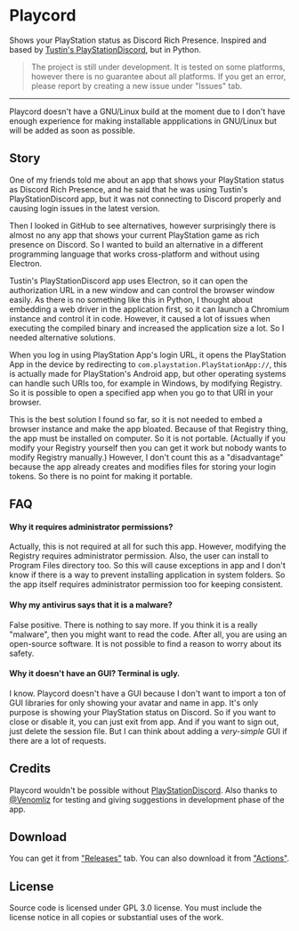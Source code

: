 # Playcord

Shows your PlayStation status as Discord Rich Presence. Inspired and based by [Tustin's PlayStationDiscord](https://github.com/Tustin/PlayStationDiscord), but in Python.

> The project is still under development. It is tested on some platforms, however there is no guarantee about all platforms. If you get an error, please report by creating a new issue under "Issues" tab.

---

Playcord doesn't have a GNU/Linux build at the moment due to I don't have enough experience for making installable appplications in GNU/Linux but will be added as soon as possible.

## Story

One of my friends told me about an app that shows your PlayStation status as Discord Rich Presence, and he said that he was using Tustin's PlayStationDiscord app, but it was not connecting to Discord properly and causing login issues in the latest version.

Then I looked in GitHub to see alternatives, however surprisingly there is almost no any app that shows your current PlayStation game as rich presence on Discord. So I wanted to build an alternative in a different programming language that works cross-platform and without using Electron.

Tustin's PlayStationDiscord app uses Electron, so it can open the authorization URL in a new window and can control the browser window easily. As there is no something like this in Python, I thought about embedding a web driver in the application first, so it can launch a Chromium instance and control it in code. However, it caused a lot of issues when executing the compiled binary and increased the application size a lot. So I needed alternative solutions.

When you log in using PlayStation App's login URL, it opens the PlayStation App in the device by redirecting to `com.playstation.PlayStationApp://`, this is actually made for PlayStation's Android app, but other operating systems can handle such URIs too, for example in Windows, by modifying Registry. So it is possible to open a specified app when you go to that URI in your browser.

This is the best solution I found so far, so it is not needed to embed a browser instance and make the app bloated. Because of that Registry thing, the app must be installed on computer. So it is not portable. (Actually if you modify your Registry yourself then you can get it work but nobody wants to modify Registry manually.) However, I don't count this as a "disadvantage" because the app already creates and modifies files for storing your login tokens. So there is no point for making it portable.

## FAQ

#### Why it requires administrator permissions?

Actually, this is not required at all for such this app. However, modifying the Registry requires administrator permission. Also, the user can install to Program Files directory too. So this will cause exceptions in app and I don't know if there is a way to prevent installing application in system folders. So the app itself requires administrator permission too for keeping consistent.

#### Why my antivirus says that it is a malware?

False positive. There is nothing to say more. If you think it is a really "malware", then you might want to read the code. After all, you are using an open-source software. It is not possible to find a reason to worry about its safety.

#### Why it doesn't have an GUI? Terminal is ugly.

I know. Playcord doesn't have a GUI because I don't want to import a ton of GUI libraries for only showing your avatar and name in app. It's only purpose is showing your PlayStation status on Discord. So if you want to close or disable it, you can just exit from app. And if you want to sign out, just delete the session file. But I can think about adding a _very-simple_ GUI if there are a lot of requests.

## Credits

Playcord wouldn't be possible without [PlayStationDiscord](https://github.com/Tustin/PlayStationDiscord). Also thanks to [@Venomliz](https://github.com/venomliz) for testing and giving suggestions in development phase of the app.

## Download

You can get it from ["Releases"](https://github.com/ysfchn/Playcord/releases) tab. You can also download it from ["Actions"](https://github.com/ysfchn/Playcord/actions).

## License

Source code is licensed under GPL 3.0 license. You must include the license notice in all copies or substantial uses of the work.

